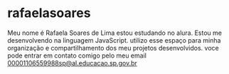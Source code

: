 # rafaelasoares
Meu nome é Rafaela Soares de Lima
estou estudando no alura.
Estou me desenvolvendo na linguagem JavaScript.
utilizo esse espaço para minha organização e compartilhamento dos meu projetos desenvolvidos.
voce pode entrar em contato comigo pelo meu email
00001106559988sp@al.educacao.sp.gov.br

